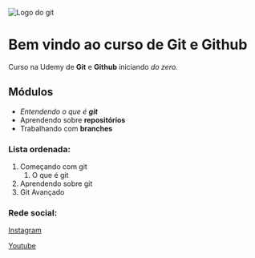 ![Logo do git](https://cdn-images-1.medium.com/max/1600/1*OLsrVuctE2DO924KoSkNLA.png)
# Bem vindo ao curso de Git e Github
Curso na Udemy de **Git** e **Github** iniciando _do zero._


## Módulos
* _Entendendo o que é **git**_
* Aprendendo sobre **repositórios**
* Trabalhando com **branches**

### Lista ordenada:
1. Começando com git
    1. O que é git
2. Aprendendo sobre git
3. Git Avançado

### Rede social:
[Instagram](https://www.instagram.com/)

[Youtube](https://www.youtube.com/)